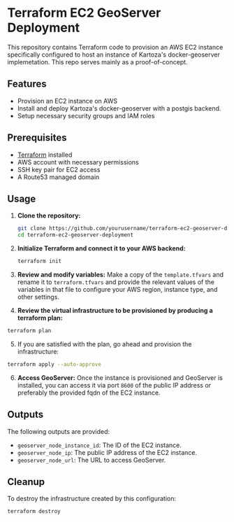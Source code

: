 # Terraform EC2 GeoServer Deployment

This repository contains Terraform code to provision an AWS EC2 instance specifically configured to host an instance of Kartoza's docker-geoserver implemetation. This repo serves mainly as a proof-of-concept. 

## Features

- Provision an EC2 instance on AWS
- Install and deploy Kartoza's docker-geoserver with a postgis backend.
- Setup necessary security groups and IAM roles

## Prerequisites

- [Terraform](https://www.terraform.io/downloads.html) installed
- AWS account with necessary permissions
- SSH key pair for EC2 access
- A Route53 managed domain

## Usage

1. **Clone the repository:**
    ```sh
    git clone https://github.com/yourusername/terraform-ec2-geoserver-deployment.git
    cd terraform-ec2-geoserver-deployment
    ```

2. **Initialize Terraform and connect it to your AWS backend:**
    ```sh
    terraform init
    ```

3. **Review and modify variables:**
    Make a copy of the `template.tfvars` and rename it to `terraform.tfvars` and provide the relevant values of the variables in that file to configure your AWS region, instance type, and other settings.


4. **Review the virtual infrastructure to be provisioned by producing a terraform plan:**

```sh
terraform plan
```

5. If you are satisfied with the plan, go ahead and provision the infrastructure:
```sh
terraform apply --auto-approve
```

6. **Access GeoServer:**
    Once the instance is provisioned and GeoServer is installed, you can access it via port ``8600`` of the public IP address or preferably the provided fqdn of the EC2 instance.

## Outputs

The following outputs are provided:

- `geoserver_node_instance_id`: The ID of the EC2 instance.
- `geoserver_node_ip`: The public IP address of the EC2 instance.
- `geoserver_node_url`: The URL to access GeoServer.

## Cleanup

To destroy the infrastructure created by this configuration:

```sh
terraform destroy
